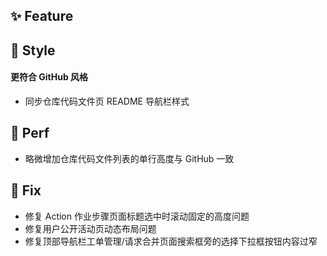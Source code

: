 ## ✨ Feature

## 🌈 Style

#### 更符合 GitHub 风格

- 同步仓库代码文件页 README 导航栏样式

## 🎈 Perf

- 略微增加仓库代码文件列表的单行高度与 GitHub 一致

## 🐞 Fix

- 修复 Action 作业步骤页面标题选中时滚动固定的高度问题
- 修复用户公开活动页动态布局问题
- 修复顶部导航栏工单管理/请求合并页面搜索框旁的选择下拉框按钮内容过窄

